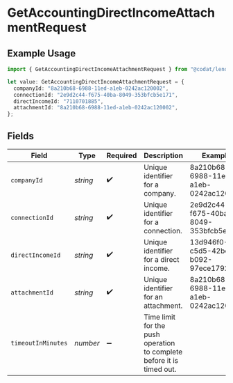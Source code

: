 # GetAccountingDirectIncomeAttachmentRequest

## Example Usage

```typescript
import { GetAccountingDirectIncomeAttachmentRequest } from "@codat/lending/sdk/models/operations";

let value: GetAccountingDirectIncomeAttachmentRequest = {
  companyId: "8a210b68-6988-11ed-a1eb-0242ac120002",
  connectionId: "2e9d2c44-f675-40ba-8049-353bfcb5e171",
  directIncomeId: "7110701885",
  attachmentId: "8a210b68-6988-11ed-a1eb-0242ac120002",
};
```

## Fields

| Field                                                                 | Type                                                                  | Required                                                              | Description                                                           | Example                                                               |
| --------------------------------------------------------------------- | --------------------------------------------------------------------- | --------------------------------------------------------------------- | --------------------------------------------------------------------- | --------------------------------------------------------------------- |
| `companyId`                                                           | *string*                                                              | :heavy_check_mark:                                                    | Unique identifier for a company.                                      | 8a210b68-6988-11ed-a1eb-0242ac120002                                  |
| `connectionId`                                                        | *string*                                                              | :heavy_check_mark:                                                    | Unique identifier for a connection.                                   | 2e9d2c44-f675-40ba-8049-353bfcb5e171                                  |
| `directIncomeId`                                                      | *string*                                                              | :heavy_check_mark:                                                    | Unique identifier for a direct income.                                | 13d946f0-c5d5-42bc-b092-97ece17923ab                                  |
| `attachmentId`                                                        | *string*                                                              | :heavy_check_mark:                                                    | Unique identifier for an attachment.                                  | 8a210b68-6988-11ed-a1eb-0242ac120002                                  |
| `timeoutInMinutes`                                                    | *number*                                                              | :heavy_minus_sign:                                                    | Time limit for the push operation to complete before it is timed out. |                                                                       |